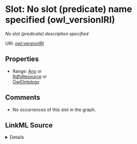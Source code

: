 

# Slot: No slot (predicate) name specified (owl_versionIRI)


_No slot (predicate) description specified_







URI: [owl:versionIRI](http://www.w3.org/2002/07/owl#versionIRI)



<!-- no inheritance hierarchy -->








## Properties

* Range: [Any](../classes/Any.md)&nbsp;or&nbsp;<br />[RdfsResource](../classes/RdfsResource.md)&nbsp;or&nbsp;<br />[OwlOntology](../classes/OwlOntology.md)





## Comments

* No occurrences of this slot in the graph.



## LinkML Source

<details>

```yaml
name: owl_versionIRI
description: No slot (predicate) description specified
title: No slot (predicate) name specified
comments:
- No occurrences of this slot in the graph.
from_schema: fio-kg
rank: 1000
slot_uri: owl:versionIRI
alias: owl_versionIRI
union_of:
- '{''domain'': ''rdfs_Resource''}'
- '{''domain'': ''owl_Ontology''}'
range: Any
any_of:
- range: rdfs_Resource
- range: owl_Ontology

```
</details>